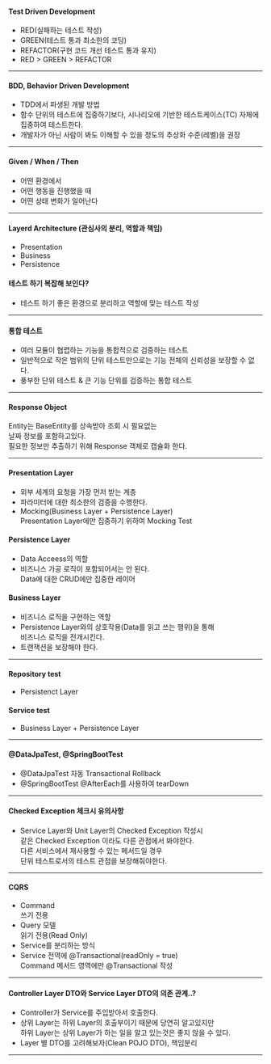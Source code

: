 #### Test Driven Development

- RED(실패하는 테스트 작성)
- GREEN(테스트 통과 최소한의 코딩)
- REFACTOR(구현 코드 개선 테스트 통과 유지)
- RED > GREEN > REFACTOR

---

#### BDD, Behavior Driven Development

- TDD에서 파생된 개발 방법
- 함수 단위의 테스트에 집중하기보다,
  시나리오에 기반한 테스트케이스(TC) 자체에 집중하여 테스트한다.
- 개발자가 아닌 사람이 봐도 이해할 수 있을 정도의
  추상화 수준(레벨)을 권장

---

#### Given / When / Then

- 어떤 환경에서
- 어떤 행동을 진행했을 때
- 어떤 상태 변화가 일어난다

--- 

#### Layerd Architecture (관심사의 분리, 역할과 책임)

- Presentation
- Business
- Persistence

#### 테스트 하기 복잡해 보인다?

- 테스트 하기 좋은 환경으로 분리하고 역할에 맞는 테스트 작성

--- 

#### 통합 테스트

- 여러 모듈이 협렵하는 기능을 통합적으로 검증하는 테스트
- 일반적으로 작은 범위의 단위 테스트만으로는
  기능 전체의 신뢰성을 보장할 수 없다.
- 풍부한 단위 테스트 & 큰 기능 단위를 검증하는 통합 테스트

--- 

#### Response Object

Entity는 BaseEntity를 상속받아 조회 시 필요없는   
날짜 정보를 포함하고있다.  
필요한 정보만 추출하기 위해 Response 객체로 캡슐화 한다.

---

#### Presentation Layer

- 외부 세계의 요청을 가장 먼저 받는 계층
- 파라미터에 대한 최소한의 검증을 수행한다.
- Mocking(Business Layer + Persistence Layer)  
  Presentation Layer에만 집중하기 위하여 Mocking Test

#### Persistence Layer

- Data Acceess의 역할
- 비즈니스 가공 로직이 포함되어서는 안 된다.  
  Data에 대한 CRUD에만 집중한 레이어

#### Business Layer

- 비즈니스 로직을 구현하는 역할
- Persistence Layer와의 상호작용(Data를 읽고 쓰는 행위)을 통해  
  비즈니스 로직을 전개시킨다.
- 트랜잭션을 보장해야 한다.

--- 

#### Repository test

- Persistenct Layer

#### Service test

- Business Layer + Persistence Layer

--- 

#### @DataJpaTest, @SpringBootTest

- @DataJpaTest 자동 Transactional Rollback
- @SpringBootTest @AfterEach를 사용하여 tearDown

---

#### Checked Exception 체크시 유의사항

- Service Layer와 Unit Layer의 Checked Exception 작성시  
  같은 Checked Exception 이라도 다른 관점에서 봐야한다.  
  다른 서비스에서 재사용할 수 있는 메서드일 경우  
  단위 테스트로서의 테스트 관점을 보장해줘야한다.

--- 

#### CQRS

- Command  
  쓰기 전용
- Query 모델  
  읽기 전용(Read Only)
- Service를 분리하는 방식
- Service 전역에 @Transactional(readOnly = true)  
  Command 메서드 영역에만 @Transactional 작성

---

#### Controller Layer DTO와 Service Layer DTO의 의존 관계..?

- Controller가 Service를 주입받아서 호출한다.
- 상위 Layer는 하위 Layer의 호출부이기 때문에 당연히 알고있지만  
  하위 Layer는 상위 Layer가 하는 일을 알고 있는것은 좋지 않을 수 있다.
- Layer 별 DTO를 고려해보자(Clean POJO DTO), 책임분리

--- 